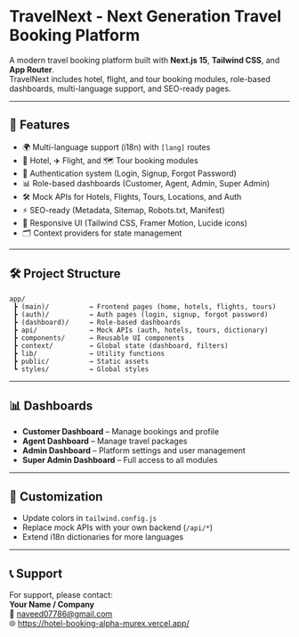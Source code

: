 # TravelNext - Next Generation Travel Booking Platform

A modern travel booking platform built with **Next.js 15**, **Tailwind CSS**, and **App Router**.  
TravelNext includes hotel, flight, and tour booking modules, role-based dashboards, multi-language support, and SEO-ready pages.

---

## 🚀 Features

- 🌍 Multi-language support (i18n) with `[lang]` routes
- 🏨 Hotel, ✈️ Flight, and 🗺️ Tour booking modules
- 🔑 Authentication system (Login, Signup, Forgot Password)
- 📊 Role-based dashboards (Customer, Agent, Admin, Super Admin)
- 🛠️ Mock APIs for Hotels, Flights, Tours, Locations, and Auth
- ⚡ SEO-ready (Metadata, Sitemap, Robots.txt, Manifest)
- 🎨 Responsive UI (Tailwind CSS, Framer Motion, Lucide icons)
- 🗂️ Context providers for state management

---

## 🛠️ Project Structure

```
app/
 ┣ (main)/          → Frontend pages (home, hotels, flights, tours)
 ┣ (auth)/          → Auth pages (login, signup, forgot password)
 ┣ (dashboard)/     → Role-based dashboards
 ┣ api/             → Mock APIs (auth, hotels, tours, dictionary)
 ┣ components/      → Reusable UI components
 ┣ context/         → Global state (dashboard, filters)
 ┣ lib/             → Utility functions
 ┣ public/          → Static assets
 ┗ styles/          → Global styles
```

---

## 📊 Dashboards

- **Customer Dashboard** – Manage bookings and profile
- **Agent Dashboard** – Manage travel packages
- **Admin Dashboard** – Platform settings and user management
- **Super Admin Dashboard** – Full access to all modules

---

## 🔧 Customization

- Update colors in `tailwind.config.js`
- Replace mock APIs with your own backend (`/api/*`)
- Extend i18n dictionaries for more languages

---

## 📞 Support

For support, please contact:  
**Your Name / Company**  
📧 naveed07786@gmail.com  
🌐 https://hotel-booking-alpha-murex.vercel.app/
